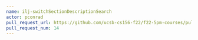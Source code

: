 ```yaml
---
name: ilj-switchSectionDescriptionSearch
actor: pconrad
pull_request_url: https://github.com/ucsb-cs156-f22/f22-5pm-courses/pull/14
pull_request_num: 14
---
```

